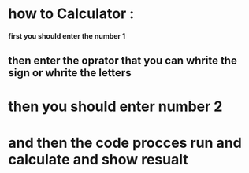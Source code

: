 # how to Calculator : 

#### first you should enter the number 1 
## then enter the oprator that you can whrite the sign or whrite the letters
# then you should enter number 2 
# and then the code procces run and calculate and show resualt 